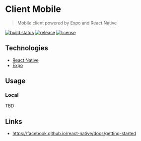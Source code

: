 # Client Mobile

> Mobile client powered by Expo and React Native

[![build status][travis-image]][travis-url]
[![release][release-image]][release-url]
[![license][license-image]][license-url]

[release-image]: https://img.shields.io/github/release/meeteor-13/client-mobile.svg?style=flat-square
[release-url]: https://github.com/meeteor-13/client-mobile/releases
[travis-image]: https://img.shields.io/travis/meeteor-13/client-mobile/master.svg?style=flat-square
[travis-url]: https://travis-ci.org/meeteor-13/client-mobile
[license-image]: https://img.shields.io/github/license/mashape/apistatus.svg?style=flat-square
[license-url]: https://github.com/meeteor-13/client-mobile/blob/master/LICENSE

## Technologies

* [React Native](https://facebook.github.io/react-native/)
* [Expo](https://expo.io/)

## Usage

### Local

TBD

## Links

* <https://facebook.github.io/react-native/docs/getting-started>
